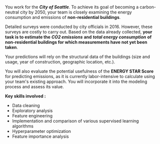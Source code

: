 You work for the ***City of Seattle***. To achieve its goal of becoming a carbon-neutral city by 2050, your team is closely examining the energy consumption and emissions of **non-residential buildings**.

Detailed surveys were conducted by city officials in 2016. However, these surveys are costly to carry out. Based on the data already collected, **your task is to estimate the** ***CO2 emissions*** **and** ***total energy consumption*** **of non-residential buildings for which measurements have not yet been taken**.

Your predictions will rely on the structural data of the buildings (size and usage, year of construction, geographic location, etc.).

You will also evaluate the potential usefulness of the **ENERGY STAR Score** for predicting emissions, as it is currently labor-intensive to calculate using your team's existing approach. You will incorporate it into the modeling process and assess its value.

**Key skills involved :**

- Data cleaning
- Exploratory analysis
- Feature engineering
- Implementation and comparison of various supervised learning algorithms
- Hyperparameter optimization
- Feature importance analysis
